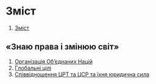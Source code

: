 # Зміст
1. [Зміст](README.md)

## «Знаю права і змінюю світ»
1. [Організація Об’єднаних Націй](1/chapter1.md)
2. [Глобальні цілі](1/chapter2.md)
3. [Співвідношення ЦРТ та ЦСР та їхня юридична сила](1/chapter3.md)